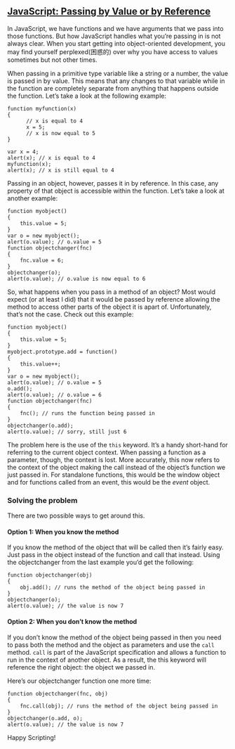 ## [JavaScript: Passing by Value or by Reference](http://snook.ca/archives/javascript/javascript_pass)

In JavaScript, we have functions and we have arguments that we pass into those functions. But how JavaScript handles what you’re passing in is not always clear. When you start getting into object-oriented development, you may find yourself perplexed(困惑的) over why you have access to values sometimes but not other times.

When passing in a primitive type variable like a string or a number, the value is passed in by value. This means that any changes to that variable while in the function are completely separate from anything that happens outside the function. Let’s take a look at the following example:

```
function myfunction(x)
{
      // x is equal to 4
      x = 5;
      // x is now equal to 5
}

var x = 4;
alert(x); // x is equal to 4
myfunction(x); 
alert(x); // x is still equal to 4
```

Passing in an object, however, passes it in by reference. In this case, any property of that object is accessible within the function. Let’s take a look at another example:

```
function myobject()
{
	this.value = 5;
}
var o = new myobject();
alert(o.value); // o.value = 5
function objectchanger(fnc)
{
	fnc.value = 6;
}
objectchanger(o);
alert(o.value); // o.value is now equal to 6
```

So, what happens when you pass in a method of an object? Most would expect (or at least I did) that it would be passed by reference allowing the method to access other parts of the object it is apart of. Unfortunately, that’s not the case. Check out this example:

```
function myobject()
{
	this.value = 5;
}
myobject.prototype.add = function()
{
	this.value++;
}
var o = new myobject();
alert(o.value); // o.value = 5
o.add();
alert(o.value); // o.value = 6
function objectchanger(fnc)
{
	fnc(); // runs the function being passed in
}
objectchanger(o.add);
alert(o.value); // sorry, still just 6
```

The problem here is the use of the `this` keyword. It’s a handy short-hand for referring to the current object context. When passing a function as a parameter, though, the context is lost. More accurately, this now refers to the context of the object making the call instead of the object’s function we just passed in. For standalone functions, this would be the window object and for functions called from an event, this would be the *event* object.

### Solving the problem
There are two possible ways to get around this.

#### Option 1: When you know the method

If you know the method of the object that will be called then it’s fairly easy. Just pass in the object instead of the function and call that instead. Using the objectchanger from the last example you’d get the following:

```
function objectchanger(obj)
{
	obj.add(); // runs the method of the object being passed in
}
objectchanger(o);
alert(o.value); // the value is now 7
```
#### Option 2: When you don’t know the method

If you don’t know the method of the object being passed in then you need to pass both the method and the object as parameters and use the `call` method. `call` is part of the JavaScript specification and allows a function to run in the context of another object. As a result, the this keyword will reference the right object: the object we passed in.

Here’s our objectchanger function one more time:

```
function objectchanger(fnc, obj)
{
	fnc.call(obj); // runs the method of the object being passed in
}
objectchanger(o.add, o);
alert(o.value); // the value is now 7
```
Happy Scripting!
